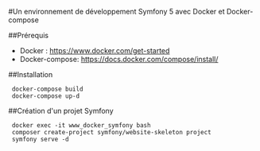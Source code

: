 #Un environnement de développement Symfony 5 avec Docker et Docker-compose

##Prérequis
- Docker : https://www.docker.com/get-started
- Docker-compose: https://docs.docker.com/compose/install/

##Installation

```
 docker-compose build
 docker-compose up-d
```

##Création d'un projet Symfony

```
 docker exec -it www_docker_symfony bash
 composer create-project symfony/website-skeleton project
 symfony serve -d
```